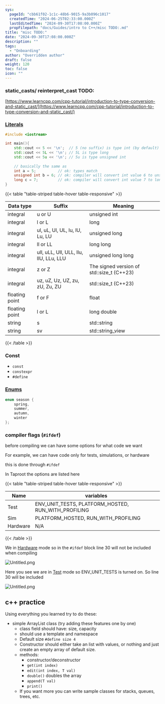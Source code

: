 ```yaml
---
sys:
  pageId: "cbb61f02-1c1c-48b6-9015-9a3b096c1017"
  createdTime: "2024-06-25T02:33:00.000Z"
  lastEditedTime: "2024-09-30T17:08:00.000Z"
  propFilepath: "docs/Guides/intro to C++/misc TODO:.md"
title: "misc TODO:"
date: "2024-09-30T17:08:00.000Z"
description: ""
tags:
  - "Onboarding"
author: "Overridden author"
draft: false
weight: 120
toc: false
icon: ""
---
```


### static_casts/ reinterpret_cast TODO:

 [https://www.learncpp.com/cpp-tutorial/introduction-to-type-conversion-and-static_cast/](https://www.learncpp.com/cpp-tutorial/introduction-to-type-conversion-and-static_cast/)

### [Literals](https://www.learncpp.com/cpp-tutorial/literals/)

```cpp
#include <iostream>

int main(){
    std::cout << 5 << '\n';  // 5 (no suffix) is type int (by default)
    std::cout << 5L << '\n'; // 5L is type long
    std::cout << 5u << '\n'; // 5u is type unsigned int
    
    // basically the same as
    int a = 5;          // ok: types match
    unsigned int b = 6; // ok: compiler will convert int value 6 to unsigned int value 6
    long c = 7;         // ok: compiler will convert int value 7 to long value 7
}
```

{{< table "table-striped table-hover table-responsive" >}}

| **Data type**  | **Suffix**                             | **Meaning**                               |
| -------------- | -------------------------------------- | ----------------------------------------- |
| integral       | u or U                                 | unsigned int                              |
| integral       | l or L                                 | long                                      |
| integral       | ul, uL, Ul, UL, lu, lU, Lu, LU         | unsigned long                             |
| integral       | ll or LL                               | long long                                 |
| integral       | ull, uLL, Ull, ULL, llu, llU, LLu, LLU | unsigned long long                        |
| integral       | z or Z                                 | The signed version of std::size_t (C++23) |
| integral       | uz, uZ, Uz, UZ, zu, zU, Zu, ZU         | std::size_t (C++23)                       |
| floating point | f or F                                 | float                                     |
| floating point | l or L                                 | long double                               |
| string         | s                                      | std::string                               |
| string         | sv                                     | std::string_view                          |

{{< /table >}}

### Const

- `const`
- `constexpr`
- `#define`

### [Enums](https://www.programiz.com/cpp-programming/enumeration)

```cpp
enum season { 
	spring,
	summer,
	autumn,
	winter
};
```

### compiler flags (`#ifdef`)

before compiling we can have some options for what code we want

For example, we can have code only for tests, simulations, or hardware

this is done through `#ifdef`

In Taproot the options are listed here

{{< table "table-striped table-hover table-responsive" >}}

| Name     | variables                                           |
| -------- | --------------------------------------------------- |
| Test     | ENV_UNIT_TESTS, PLATFORM_HOSTED, RUN_WITH_PROFILING |
| Sim      | PLATFORM_HOSTED, RUN_WITH_PROFILING                 |
| Hardware | N/A                                                 |

{{< /table >}}

We in <u>Hardware</u> mode so in the `#ifdef` block line 30 will not be included when compiling 

![Untitled.png](https://prod-files-secure.s3.us-west-2.amazonaws.com/d518164a-d88e-44d1-a4ee-3adb3bd8bce0/0d831920-88ea-4062-b3da-13b04e943655/Untitled.png?X-Amz-Algorithm=AWS4-HMAC-SHA256&X-Amz-Content-Sha256=UNSIGNED-PAYLOAD&X-Amz-Credential=ASIAZI2LB4662HOBHYKI%2F20250214%2Fus-west-2%2Fs3%2Faws4_request&X-Amz-Date=20250214T170207Z&X-Amz-Expires=3600&X-Amz-Security-Token=IQoJb3JpZ2luX2VjEAUaCXVzLXdlc3QtMiJGMEQCIEcetEb7TpnyO5hMyD%2BLfTKQsdyz%2Bl8RBntoZshUPo0kAiAfgkvSg1NAVEW0Eyk6oz8O%2FDEhCe%2B1CxRtEZo6yEQU2Sr%2FAwgtEAAaDDYzNzQyMzE4MzgwNSIM8q2R87OcU%2Bt9jfHQKtwD5PEAR4L1O9peRhgfrvu%2BuJdSMzjkvLZwcQXSEAIaYKJYXRXEi2JyWKCFFBmWkkpXMtx9DLXEy8ggVvDNl3TACMFu2rdgDttZGsxoc%2BHaGuLbQU5f6cseSvA5KMObMyPLTho0%2Fxqq8yfuDVlgWcO983oTcFcCDmYB%2BY6WtprjqZYrNTFRSdpdwFTJu50oXG7m4TfjlLI%2Fr4XYvwj%2FgjlT6dE0DJD8pnCEpbt51dx1J%2F0KeuJN6qjFaMgq%2Fbl9%2FmyDNQmrd%2FLEl1QnBNhi1yqwt2jZAZpQxfHfXNVQGoOxHkH1jRFcOzYIxwxUcgdA9FdwG%2FbzY2N5tprdmkiLCeUQspBtYYlKEM2NutL3nUE%2F4ix%2F1olMzSW%2Bq3yphn%2F1hrcFv4L6L226mNavRFK%2BPUu036IukCFzspJbvr0nTSSPTYzBkEtp7rHTBMXpxKTHALuQ%2FLXRwniW%2BVfHYnjwWZZQHBTFTcnTUQcP%2FVgZLy1zjHEM%2Bz3LY6AkqTIbKVyyFCxYN6f04R2wQx04xqXOi%2BEydRhzbErDO%2B6oUyl6Hqdwp9QnYdfsgGW9hL0hyJk9eFAM20A3%2BAmXyEnU4r6SJ20pd%2F7ht9FXto1RmO%2Bno6pYgk5AVr%2Fg5kXwwghPStUw%2F%2Bm8vQY6pgF1eL7mhHL2mBU3P8uw2gp9M%2FxIrgKjBymYSUsspuBGETcHxmNFh%2FQVBhO92fqrJOuazuKtnkfeXfRPbh24L1uD4wCpSHosrK3vKfrR%2FQP3bcett6KHyKdo6tJbneH1hAVpkeyaCQu4nkzPtiAUfQNyzlUYkdQ%2Bxn1IDAxm9qqixUp6N334R%2FbR16fyOsi8byK1W8KbL4Jo%2FGhYeULb%2FC%2FU2NbeYla%2F&X-Amz-Signature=0d47dc4204e793eaff75e3d4948e703ae9ffcc4da4316334018ce9a216f8f2c5&X-Amz-SignedHeaders=host&x-id=GetObject)

Here you see we are in <u>Test</u> mode so ENV_UNIT_TESTS is turned on. So line 30 will be included

![Untitled.png](https://prod-files-secure.s3.us-west-2.amazonaws.com/d518164a-d88e-44d1-a4ee-3adb3bd8bce0/1ffbf634-044e-43ca-b80b-a05a3405a032/Untitled.png?X-Amz-Algorithm=AWS4-HMAC-SHA256&X-Amz-Content-Sha256=UNSIGNED-PAYLOAD&X-Amz-Credential=ASIAZI2LB4662HOBHYKI%2F20250214%2Fus-west-2%2Fs3%2Faws4_request&X-Amz-Date=20250214T170207Z&X-Amz-Expires=3600&X-Amz-Security-Token=IQoJb3JpZ2luX2VjEAUaCXVzLXdlc3QtMiJGMEQCIEcetEb7TpnyO5hMyD%2BLfTKQsdyz%2Bl8RBntoZshUPo0kAiAfgkvSg1NAVEW0Eyk6oz8O%2FDEhCe%2B1CxRtEZo6yEQU2Sr%2FAwgtEAAaDDYzNzQyMzE4MzgwNSIM8q2R87OcU%2Bt9jfHQKtwD5PEAR4L1O9peRhgfrvu%2BuJdSMzjkvLZwcQXSEAIaYKJYXRXEi2JyWKCFFBmWkkpXMtx9DLXEy8ggVvDNl3TACMFu2rdgDttZGsxoc%2BHaGuLbQU5f6cseSvA5KMObMyPLTho0%2Fxqq8yfuDVlgWcO983oTcFcCDmYB%2BY6WtprjqZYrNTFRSdpdwFTJu50oXG7m4TfjlLI%2Fr4XYvwj%2FgjlT6dE0DJD8pnCEpbt51dx1J%2F0KeuJN6qjFaMgq%2Fbl9%2FmyDNQmrd%2FLEl1QnBNhi1yqwt2jZAZpQxfHfXNVQGoOxHkH1jRFcOzYIxwxUcgdA9FdwG%2FbzY2N5tprdmkiLCeUQspBtYYlKEM2NutL3nUE%2F4ix%2F1olMzSW%2Bq3yphn%2F1hrcFv4L6L226mNavRFK%2BPUu036IukCFzspJbvr0nTSSPTYzBkEtp7rHTBMXpxKTHALuQ%2FLXRwniW%2BVfHYnjwWZZQHBTFTcnTUQcP%2FVgZLy1zjHEM%2Bz3LY6AkqTIbKVyyFCxYN6f04R2wQx04xqXOi%2BEydRhzbErDO%2B6oUyl6Hqdwp9QnYdfsgGW9hL0hyJk9eFAM20A3%2BAmXyEnU4r6SJ20pd%2F7ht9FXto1RmO%2Bno6pYgk5AVr%2Fg5kXwwghPStUw%2F%2Bm8vQY6pgF1eL7mhHL2mBU3P8uw2gp9M%2FxIrgKjBymYSUsspuBGETcHxmNFh%2FQVBhO92fqrJOuazuKtnkfeXfRPbh24L1uD4wCpSHosrK3vKfrR%2FQP3bcett6KHyKdo6tJbneH1hAVpkeyaCQu4nkzPtiAUfQNyzlUYkdQ%2Bxn1IDAxm9qqixUp6N334R%2FbR16fyOsi8byK1W8KbL4Jo%2FGhYeULb%2FC%2FU2NbeYla%2F&X-Amz-Signature=c2c47c85a780bda4907f415e77407bf3982c10485167e52db5602a8b89f930d8&X-Amz-SignedHeaders=host&x-id=GetObject)

## c++ practice

Using everything you learned try to do these:

- simple ArrayList class (try adding these features one by one)
	- class field should have: size, capacity
	- should use a template and namespace
	- Default size `#define size 4`
	- Constructor should either take an list with values,
	 or nothing and just create an empty array of default size.
	- methods:
		- constructor/deconstructor
		- `get(int index)`
		- `edit(int index, T val)`
		- `double()` doubles the array
		- `append(T val)`
		- `print()`
	- If you want more you can write sample classes for stacks, queues, trees, etc.
